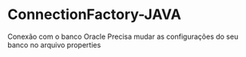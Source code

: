# ConnectionFactory-JAVA
Conexão com o banco Oracle
Precisa mudar as configurações do seu banco no arquivo properties
